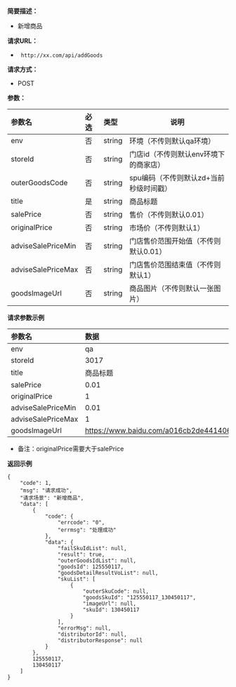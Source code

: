     
**简要描述：** 

- 新增商品

**请求URL：** 
- ` http://xx.com/api/addGoods`
  
**请求方式：**
- POST 

**参数：** 

|参数名|必选|类型|说明|
|:----    |:---|:----- |-----   |
|env |否  |string |环境（不传则默认qa环境）   |
|storeId |否  |string |门店id（不传则默认env环境下的商家店）   |
|outerGoodsCode |否  |string |spu编码（不传则默认zd+当前秒级时间戳）   |
|title |是  |string | 商品标题|
|salePrice     |否  |string | 售价（不传则默认0.01）    |
|originalPrice     |否  |string | 市场价（不传则默认1）    |
|adviseSalePriceMin     |否  |string | 门店售价范围开始值（不传则默认0.01）    |
|adviseSalePriceMax     |否  |string | 门店售价范围结束值（不传则默认1）    |
|goodsImageUrl     |否  |string | 商品图片（不传则默认一张图片）    |

**请求参数示例**

|参数名|数据|
|:----    |:-------    |
|env	  |qa     |
|storeId |3017 |
|title |商品标题 |
|salePrice |0.01|
|originalPrice |1 |
|adviseSalePriceMin |0.01 |
|adviseSalePriceMax |1 |
|goodsImageUrl |https://www.baidu.com/a016cb2de441406289433fd0c71c56bd.png |

- 备注：originalPrice需要大于salePrice

 **返回示例**

``` 
{
    "code": 1,
    "msg": "请求成功",
    "请求场景": "新增商品",
    "data": [
        {
            "code": {
                "errcode": "0",
                "errmsg": "处理成功"
            },
            "data": {
                "failSkuIdList": null,
                "result": true,
                "outerGoodsIdList": null,
                "goodsId": 125550117,
                "goodsDetailResultVoList": null,
                "skuList": [
                    {
                        "outerSkuCode": null,
                        "goodsSkuId": "125550117_130450117",
                        "imageUrl": null,
                        "skuId": 130450117
                    }
                ],
                "errorMsg": null,
                "distributorId": null,
                "distributorResponse": null
            }
        },
        125550117,
        130450117
    ]
}
```


